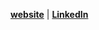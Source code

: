 **[website](https://peytonseigo.ca/?utm_source=github)** | **[LinkedIn](https://linkedin.com/in/peytonseigo)**
